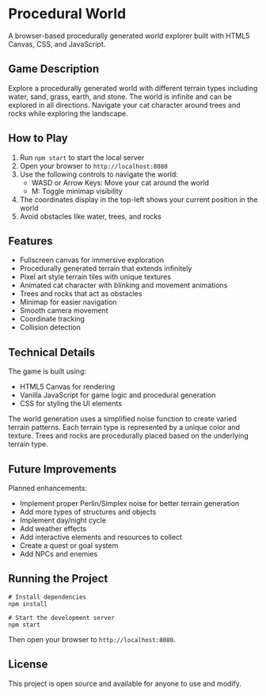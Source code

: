 # Procedural World

A browser-based procedurally generated world explorer built with HTML5 Canvas, CSS, and JavaScript.

## Game Description

Explore a procedurally generated world with different terrain types including water, sand, grass, earth, and stone. The world is infinite and can be explored in all directions. Navigate your cat character around trees and rocks while exploring the landscape.

## How to Play

1. Run `npm start` to start the local server
2. Open your browser to `http://localhost:8080`
3. Use the following controls to navigate the world:
   - WASD or Arrow Keys: Move your cat around the world
   - M: Toggle minimap visibility
4. The coordinates display in the top-left shows your current position in the world
5. Avoid obstacles like water, trees, and rocks

## Features

- Fullscreen canvas for immersive exploration
- Procedurally generated terrain that extends infinitely
- Pixel art style terrain tiles with unique textures
- Animated cat character with blinking and movement animations
- Trees and rocks that act as obstacles
- Minimap for easier navigation
- Smooth camera movement
- Coordinate tracking
- Collision detection

## Technical Details

The game is built using:
- HTML5 Canvas for rendering
- Vanilla JavaScript for game logic and procedural generation
- CSS for styling the UI elements

The world generation uses a simplified noise function to create varied terrain patterns. Each terrain type is represented by a unique color and texture. Trees and rocks are procedurally placed based on the underlying terrain type.

## Future Improvements

Planned enhancements:
- Implement proper Perlin/Simplex noise for better terrain generation
- Add more types of structures and objects
- Implement day/night cycle
- Add weather effects
- Add interactive elements and resources to collect
- Create a quest or goal system
- Add NPCs and enemies

## Running the Project

```
# Install dependencies
npm install

# Start the development server
npm start
```

Then open your browser to `http://localhost:8080`.

## License

This project is open source and available for anyone to use and modify. 